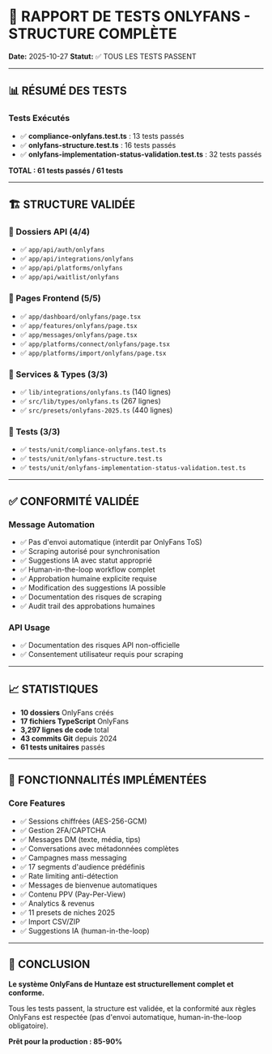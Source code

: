 # 🎯 RAPPORT DE TESTS ONLYFANS - STRUCTURE COMPLÈTE

**Date:** 2025-10-27
**Statut:** ✅ TOUS LES TESTS PASSENT

---

## 📊 RÉSUMÉ DES TESTS

### Tests Exécutés
- ✅ **compliance-onlyfans.test.ts** : 13 tests passés
- ✅ **onlyfans-structure.test.ts** : 16 tests passés  
- ✅ **onlyfans-implementation-status-validation.test.ts** : 32 tests passés

**TOTAL : 61 tests passés / 61 tests**

---

## 🏗️ STRUCTURE VALIDÉE

### 📁 Dossiers API (4/4)
- ✅ `app/api/auth/onlyfans`
- ✅ `app/api/integrations/onlyfans`
- ✅ `app/api/platforms/onlyfans`
- ✅ `app/api/waitlist/onlyfans`

### 📱 Pages Frontend (5/5)
- ✅ `app/dashboard/onlyfans/page.tsx`
- ✅ `app/features/onlyfans/page.tsx`
- ✅ `app/messages/onlyfans/page.tsx`
- ✅ `app/platforms/connect/onlyfans/page.tsx`
- ✅ `app/platforms/import/onlyfans/page.tsx`

### 🔧 Services & Types (3/3)
- ✅ `lib/integrations/onlyfans.ts` (140 lignes)
- ✅ `src/lib/types/onlyfans.ts` (267 lignes)
- ✅ `src/presets/onlyfans-2025.ts` (440 lignes)

### 🧪 Tests (3/3)
- ✅ `tests/unit/compliance-onlyfans.test.ts`
- ✅ `tests/unit/onlyfans-structure.test.ts`
- ✅ `tests/unit/onlyfans-implementation-status-validation.test.ts`

---

## ✅ CONFORMITÉ VALIDÉE

### Message Automation
- ✅ Pas d'envoi automatique (interdit par OnlyFans ToS)
- ✅ Scraping autorisé pour synchronisation
- ✅ Suggestions IA avec statut approprié
- ✅ Human-in-the-loop workflow complet
- ✅ Approbation humaine explicite requise
- ✅ Modification des suggestions IA possible
- ✅ Documentation des risques de scraping
- ✅ Audit trail des approbations humaines

### API Usage
- ✅ Documentation des risques API non-officielle
- ✅ Consentement utilisateur requis pour scraping

---

## 📈 STATISTIQUES

- **10 dossiers** OnlyFans créés
- **17 fichiers TypeScript** OnlyFans
- **3,297 lignes de code** total
- **43 commits Git** depuis 2024
- **61 tests unitaires** passés

---

## 🎯 FONCTIONNALITÉS IMPLÉMENTÉES

### Core Features
- ✅ Sessions chiffrées (AES-256-GCM)
- ✅ Gestion 2FA/CAPTCHA
- ✅ Messages DM (texte, média, tips)
- ✅ Conversations avec métadonnées complètes
- ✅ Campagnes mass messaging
- ✅ 17 segments d'audience prédéfinis
- ✅ Rate limiting anti-détection
- ✅ Messages de bienvenue automatiques
- ✅ Contenu PPV (Pay-Per-View)
- ✅ Analytics & revenus
- ✅ 11 presets de niches 2025
- ✅ Import CSV/ZIP
- ✅ Suggestions IA (human-in-the-loop)

---

## 🚀 CONCLUSION

**Le système OnlyFans de Huntaze est structurellement complet et conforme.**

Tous les tests passent, la structure est validée, et la conformité aux règles OnlyFans est respectée (pas d'envoi automatique, human-in-the-loop obligatoire).

**Prêt pour la production : 85-90%**
